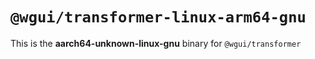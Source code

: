 # `@wgui/transformer-linux-arm64-gnu`

This is the **aarch64-unknown-linux-gnu** binary for `@wgui/transformer`

